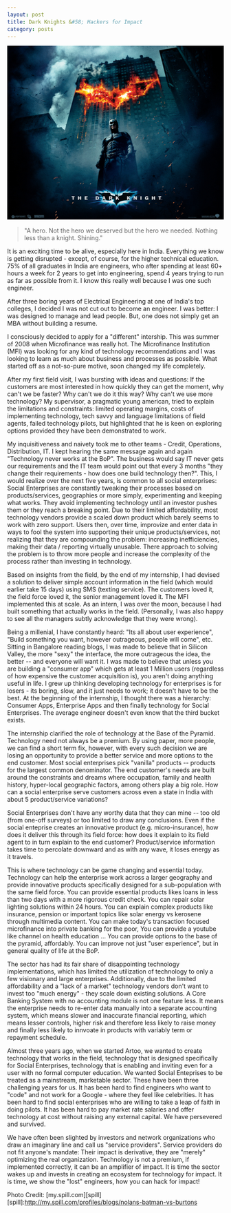 ```yaml
---
layout: post
title: Dark Knights &#58; Hackers for Impact
category: posts
---
```


![A hero. Not the hero we deserved but the hero we needed. Nothing less than a knight. Shining.](/images/posts/dark-knights/wallpaper_burning_1280.jpg)

> "A hero. Not the hero we deserved but the hero we needed. Nothing less than a knight. Shining."

It is an exciting time to be alive, especially here in India. Everything we know is getting disrupted - except, of course, for the higher technical education. 75% of all graduates in India are engineers, who after spending at least 60+ hours a week for 2 years to get into engineering, spend 4 years trying to run as far as possible from it. I know this really well because I was one such engineer.

After three boring years of Electrical Engineering at one of India's top colleges, I decided I was not cut out to become an engineer. I was better: I was designed to manage and lead people. But, one does not simply get an MBA without building a resume.

I consciously decided to apply for a "different" intership. This was summer of 2008 when Microfinance was really hot. The Microfinance Institution (MFI) was looking for any kind of technology recommendations and I was looking to learn as much about business and processes as possible. What started off as a not-so-pure motive, soon changed my life completely.

After my first field visit, I was bursting with ideas and questions: If the customers are most interested in how quickly they can get the moment, why can't we be faster? Why can't we do it this way? Why can't we use more technology? My supervisor, a  pragmatic young american, tried to explain the limitations and constraints: limited operating margins, costs of implementing technology, tech savvy and language limitations of field agents, failed technology pilots, but highlighted that he is keen on exploring options provided they have been demonstrated to work.

My inquisitiveness and naivety took me to other teams - Credit, Operations, Distribution, IT. I kept hearing the same message again and again "Technology never works at the BoP". The business would say IT never gets our requirements and the IT team would point out that every 3 months "they change their requirements - how does one build technology then?". This, I would realize over the next five years, is common to all social enterprises: Social Enterprises are constantly tweaking their processes based on products/services, geographies or more simply, experimenting and keeping what works. They avoid implementing technology until an investor pushes them or they reach a breaking point. Due to their limited affordability, most technology vendors provide a scaled down product which barely seems to work with zero support. Users then, over time, improvize and enter data in ways to fool the system into supporting their unique products/services, not realizing that they are compounding the problem: increasing inefficiencies, making their data / reporting virtually unusable. There approach to solving the problem is to throw more people and increase the complexity of the process rather than investing in technology. 

Based on insights from the field, by the end of my internship, I had devised a solution to deliver simple account information in the field (which would earlier take 15 days) using SMS (texting service). The customers loved it, the field force loved it, the senior management loved it. The MFI implemented this at scale. As an intern, I was over the moon, because I had built something that actually works in the field. (Personally, I was also happy to see all the managers subtly acknowledge that they were wrong).

Being a millenial, I have constantly heard: "Its all about user experience", "Build something you want, however outrageous, people will come", etc. Sitting in Bangalore reading blogs, I was made to believe that in Silicon Valley, the more "sexy" the interface, the more outrageous the idea, the better -- and everyone will want it. I was made to believe that unless you are building a "consumer app" which gets at least 1 Million users (regardless of how expensive the customer acquisition is), you aren't doing anything useful in life. I grew up thinking developing technology for enterprises is for losers - its boring, slow, and it just needs to work; it doesn't have to be the best. At the beginning of the internship, I thought there was a hierarchy: Consumer Apps, Enterprise Apps and then finally technology for Social Enterprises. The average engineer doesn't even know that the third bucket exists. 

The internship clarified the role of technology at the Base of the Pyramid. Technology need not always be a premium. By using paper, more people, we can find a short term fix, however, with every such decision we are losing an opportunity to provide a better service and more options to the end customer. Most social enterprises pick "vanilla" products -- products for the largest common denominator. The end customer's needs are built around the constraints and dreams where occupation, family and health history, hyper-local geographic factors, among others play a big role. How can a social enterprise serve customers across even a state in India with about 5 product/service variations?

Social Enterprises don't have any worthy data that they can mine -- too old (from one-off surveys) or too limited to draw any conclusions. Even if the social enteprise creates an innovative product (e.g. micro-insurance), how does it deliver this through its field force: how does it explain to its field agent to in turn explain to the end customer? Product/service information takes time to percolate downward and as with any wave, it loses energy as it travels.

This is where technology can be game changing and essential today. Technology can help the enterprise work across a larger geography and provide innovative products specifically designed for a sub-population with the same field force. You can provide essential products likes loans in less than two days with a more rigorous credit check. You can repair solar lighting solutions within 24 hours. You can explain complex products like insurance, pension or important topics like solar energy vs kerosene through multimedia content. You can make today's transaction focused microfinance into private banking for the poor, You can provide a youtube like channel on health education ... You can provide options to the base of the pyramid, affordably. You can improve not just "user experience", but in general quality of life at the BoP.

The sector has had its fair share of disappointing technology implementations, which has limited the utilization of technology to only a few visionary and large enterprises. Additionally, due to the limited affordability and a "lack of a market" technology vendors don't want to invest too "much energy" - they scale down existing solutions. A Core Banking System with no accounting module is not one feature less. It means the enterprise needs to re-enter data manually into a separate accounting system, which means slower and inaccurate financial reporting, which means lesser controls, higher risk and therefore less likely to raise money and finally less likely to innvoate in products with variably term or repayment schedule.

Almost three years ago, when we started Artoo, we wanted to create technology that works in the field, technology that is designed specifically for Social Enterprises, technology that is enabling and inviting even for a user with no formal computer education. We wanted Social Enteprises to be treated as a mainstream, marketable sector. These have been three challenging years for us. It has been hard to find engineers who want to "code" and not work for a Google - where they feel like celebrities. It has been hard to find social enterprises who are willing to take a leap of faith in doing pilots. It has been hard to pay market rate salaries and offer technology at cost without raising any external capital. We have persevered and survived.

We have often been slighted by investors and network organizations who draw an imaginary line and call us "service providers". Service providers do not fit anyone's mandate: Their impact is derivative, they are "merely" optimizing the real organization. Technology is not a premium, if implemented correctly, it can be an amplifier of impact. It is time the sector wakes up and invests in creating an ecosystem for technology for impact. It is time, we show the "lost" engineers, how you can hack for impact!

Photo Credit: [my.spill.com][spill]
[spill]:http://my.spill.com/profiles/blogs/nolans-batman-vs-burtons

<!--

Five years later, we at Artoo, have developed a more holistic solution. We believe this can dramatically alter the social enterprise landscape. We can help enterprises reach out to a larger cusotmer base. We can help the enterprise offer innovative and customized products rather than providing a product for the largest common denominator. This has the potential to improve the relation between customers and field agents -- moving it from transactional to a consultative one. Isn't that going to be game changing?

Yet in our 3 years as a company,  If we are so non-essential or we can easily be substituted, why haven't social enterprises scaled

I love competition and market driven approach, but there is no point in creating competing models in the same geogrphay to serve the same clients when there are so many places / people untapped. Keeping egos aside and "founderitis", I would rather improve what already exits before creating a paraller system.

There is a strong interest in the terms "Social Enterprise" or "Impact". There are conferences and programs identifying, showcasing and building capacity for social entepreneuers and there conferences that explain the "market-driven approach to development".

There is a even bigger trend of "Enterpreneurship". Everyone wants to "start up"! There is some overlap 


>> Service Provider
>> Game Changing
>> Causing a Catch22 for the sector
>> Optimizing what we have - a lot of our relearning what others have learnt and cracked
>> 

-->
